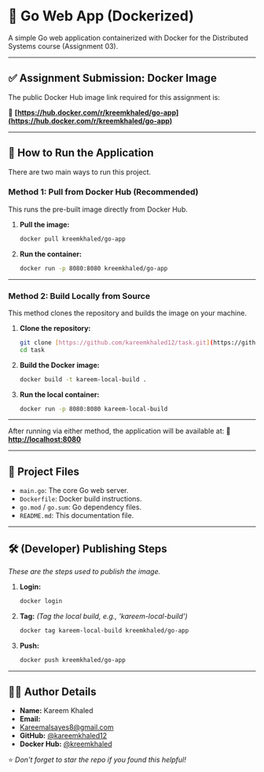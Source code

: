 # 🔷 Go Web App (Dockerized)

A simple Go web application containerized with Docker for the Distributed Systems course (Assignment 03).

---

## ✅ Assignment Submission: Docker Image

The public Docker Hub image link required for this assignment is:

🔗 **[https://hub.docker.com/r/kreemkhaled/go-app](https://hub.docker.com/r/kreemkhaled/go-app)**

---

## 🚦 How to Run the Application

There are two main ways to run this project.

### Method 1: Pull from Docker Hub (Recommended)

This runs the pre-built image directly from Docker Hub.

1.  **Pull the image:**
    ```bash
    docker pull kreemkhaled/go-app
    ```

2.  **Run the container:**
    ```bash
    docker run -p 8080:8080 kreemkhaled/go-app
    ```

---

### Method 2: Build Locally from Source

This method clones the repository and builds the image on your machine.

1.  **Clone the repository:**
    ```bash
    git clone [https://github.com/kareemkhaled12/task.git](https://github.com/kareemkhaled12/task.git)
    cd task
    ```

2.  **Build the Docker image:**
    ```bash
    docker build -t kareem-local-build .
    ```

3.  **Run the local container:**
    ```bash
    docker run -p 8080:8080 kareem-local-build
    ```

---

After running via either method, the application will be available at:
**🔗 [http://localhost:8080](http://localhost:8080)**

---

## 📂 Project Files

-   `main.go`: The core Go web server.
-   `Dockerfile`: Docker build instructions.
-   `go.mod` / `go.sum`: Go dependency files.
-   `README.md`: This documentation file.

---

## 🛠️ (Developer) Publishing Steps
*These are the steps used to publish the image.*

1.  **Login:**
    ```bash
    docker login
    ```
2.  **Tag:**
    *(Tag the local build, e.g., 'kareem-local-build')*
    ```bash
    docker tag kareem-local-build kreemkhaled/go-app
    ```
3.  **Push:**
    ```bash
    docker push kreemkhaled/go-app
    ```

---

## 👨‍💻 Author Details

-   **Name:** Kareem Khaled
-   **Email:**
-   Kareemalsayes8@gmail.com
-   **GitHub:** [@kareemkhaled12](https://github.com/kareemkhaled12)
-   **Docker Hub:** [@kreemkhaled](https://hub.docker.com/u/kreemkhaled)

⭐ *Don't forget to star the repo if you found this helpful!*
